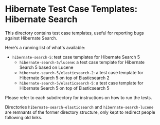 # Hibernate Test Case Templates: Hibernate Search

This directory contains test case templates, useful for reporting bugs against Hibernate Search.

Here's a running list of what's available:

* `hibernate-search-5`: test case templates for Hibernate Search 5
  * `hibernate-search-5/lucene`: a test case template for Hibernate Search 5 based on Lucene
  * `hibernate-search-5/elasticsearch-2`: a test case template for Hibernate Search 5 on top of Elasticsearch 2
  * `hibernate-search-5/elasticsearch-5`: a test case template for Hibernate Search 5 on top of Elasticsearch 5

Please refer to each subdirectory for instructions on how to run the tests.

Directories `hibernate-search-elasticsearch` and `hibernate-search-lucene` are remnants of
the former directory structure, only kept to redirect people following old links.

